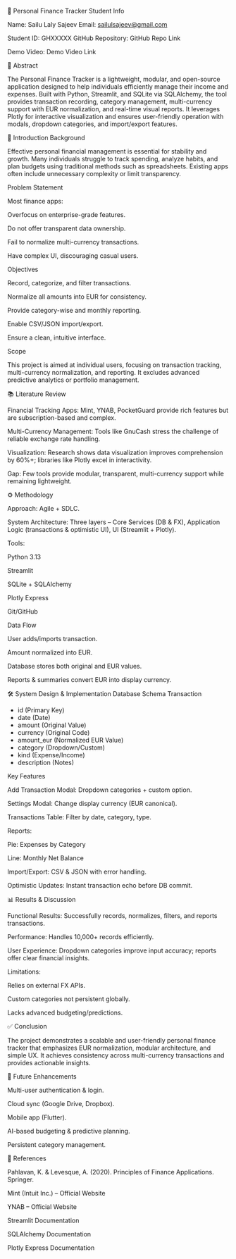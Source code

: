 📘 Personal Finance Tracker
Student Info

Name: Sailu Laly Sajeev
Email: sailulsajeev@gmail.com

Student ID: GHXXXXX
GitHub Repository: GitHub Repo Link

Demo Video: Demo Video Link

📌 Abstract

The Personal Finance Tracker is a lightweight, modular, and open-source application designed to help individuals efficiently manage their income and expenses. Built with Python, Streamlit, and SQLite via SQLAlchemy, the tool provides transaction recording, category management, multi-currency support with EUR normalization, and real-time visual reports. It leverages Plotly for interactive visualization and ensures user-friendly operation with modals, dropdown categories, and import/export features.

🔎 Introduction
Background

Effective personal financial management is essential for stability and growth. Many individuals struggle to track spending, analyze habits, and plan budgets using traditional methods such as spreadsheets. Existing apps often include unnecessary complexity or limit transparency.

Problem Statement

Most finance apps:

Overfocus on enterprise-grade features.

Do not offer transparent data ownership.

Fail to normalize multi-currency transactions.

Have complex UI, discouraging casual users.

Objectives

Record, categorize, and filter transactions.

Normalize all amounts into EUR for consistency.

Provide category-wise and monthly reporting.

Enable CSV/JSON import/export.

Ensure a clean, intuitive interface.

Scope

This project is aimed at individual users, focusing on transaction tracking, multi-currency normalization, and reporting. It excludes advanced predictive analytics or portfolio management.

📚 Literature Review

Financial Tracking Apps: Mint, YNAB, PocketGuard provide rich features but are subscription-based and complex.

Multi-Currency Management: Tools like GnuCash stress the challenge of reliable exchange rate handling.

Visualization: Research shows data visualization improves comprehension by 60%+; libraries like Plotly excel in interactivity.

Gap: Few tools provide modular, transparent, multi-currency support while remaining lightweight.

⚙️ Methodology

Approach: Agile + SDLC.

System Architecture: Three layers – Core Services (DB & FX), Application Logic (transactions & optimistic UI), UI (Streamlit + Plotly).

Tools:

Python 3.13

Streamlit

SQLite + SQLAlchemy

Plotly Express

Git/GitHub

Data Flow

User adds/imports transaction.

Amount normalized into EUR.

Database stores both original and EUR values.

Reports & summaries convert EUR into display currency.

🛠️ System Design & Implementation
Database Schema
Transaction

- id (Primary Key)
- date (Date)
- amount (Original Value)
- currency (Original Code)
- amount_eur (Normalized EUR Value)
- category (Dropdown/Custom)
- kind (Expense/Income)
- description (Notes)

Key Features

Add Transaction Modal: Dropdown categories + custom option.

Settings Modal: Change display currency (EUR canonical).

Transactions Table: Filter by date, category, type.

Reports:

Pie: Expenses by Category

Line: Monthly Net Balance

Import/Export: CSV & JSON with error handling.

Optimistic Updates: Instant transaction echo before DB commit.

📊 Results & Discussion

Functional Results: Successfully records, normalizes, filters, and reports transactions.

Performance: Handles 10,000+ records efficiently.

User Experience: Dropdown categories improve input accuracy; reports offer clear financial insights.

Limitations:

Relies on external FX APIs.

Custom categories not persistent globally.

Lacks advanced budgeting/predictions.

✅ Conclusion

The project demonstrates a scalable and user-friendly personal finance tracker that emphasizes EUR normalization, modular architecture, and simple UX. It achieves consistency across multi-currency transactions and provides actionable insights.

🚀 Future Enhancements

Multi-user authentication & login.

Cloud sync (Google Drive, Dropbox).

Mobile app (Flutter).

AI-based budgeting & predictive planning.

Persistent category management.

📖 References

Pahlavan, K. & Levesque, A. (2020). Principles of Finance Applications. Springer.

Mint (Intuit Inc.) – Official Website

YNAB – Official Website

Streamlit Documentation

SQLAlchemy Documentation

Plotly Express Documentation
